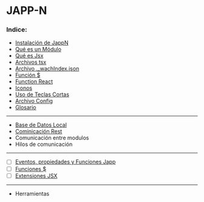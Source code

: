 # JAPP-N

### Indice:
* [Instalación de JappN](Install.md)
* [Qué es un Módulo](Modulo.md)
* [Qué es Jsx](Jsx.md)
* [Archivos tsx](Tsx.md)
* [Archivo ._wachIndex.json](WatchCache.md)
* [Función $](Dolar.md)
* [Function React](React.md)
* [Iconos](Iconos.md)
* [Uso de Teclas Cortas](TeclasCortas.md)
* [Archivo Config](Config.md) 
* [Glosario](Glosario.md)

---
* [Base de Datos Local](LocalDB.md)
* [Cominicación Rest](Rest.md)
* Comunicación entre modulos
* Hilos de comunicación

---
* [ ] [Eventos, propiedades y Funciones Japp](Japp/Indice.md)
* [ ] [Funciones \$]($/indice.md)
* [ ] [Extensiones JSX](extJsx/Indice.md)

---
* Herramientas 
